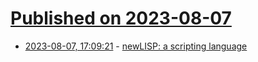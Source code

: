 # [Published on 2023-08-07](index.md)

* [2023-08-07, 17:09:21](https://lobste.rs/s/u7mld9/newlisp_scripting_language) - [newLISP: a scripting language](https://lobste.rs/s/u7mld9/newlisp_scripting_language)
